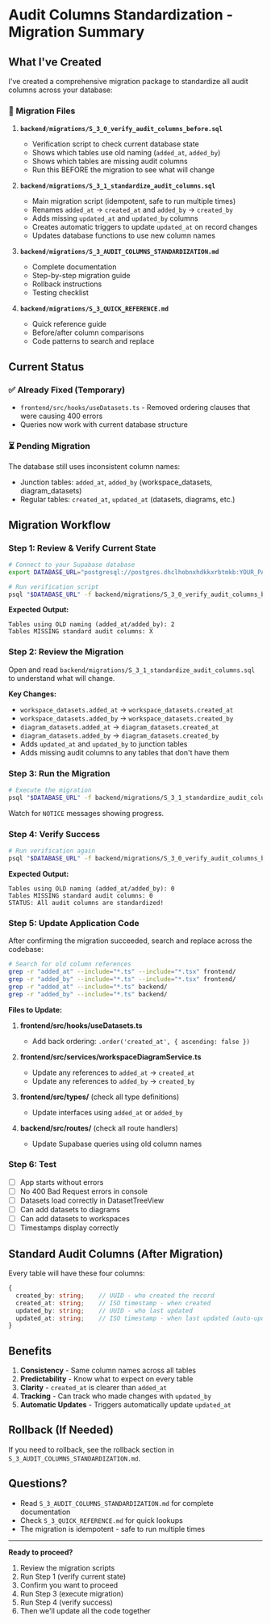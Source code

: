# Audit Columns Standardization - Migration Summary

## What I've Created

I've created a comprehensive migration package to standardize all audit columns across your database:

### 📁 Migration Files

1. **`backend/migrations/S_3_0_verify_audit_columns_before.sql`**
   - Verification script to check current database state
   - Shows which tables use old naming (`added_at`, `added_by`)
   - Shows which tables are missing audit columns
   - Run this BEFORE the migration to see what will change

2. **`backend/migrations/S_3_1_standardize_audit_columns.sql`**
   - Main migration script (idempotent, safe to run multiple times)
   - Renames `added_at` → `created_at` and `added_by` → `created_by`
   - Adds missing `updated_at` and `updated_by` columns
   - Creates automatic triggers to update `updated_at` on record changes
   - Updates database functions to use new column names

3. **`backend/migrations/S_3_AUDIT_COLUMNS_STANDARDIZATION.md`**
   - Complete documentation
   - Step-by-step migration guide
   - Rollback instructions
   - Testing checklist

4. **`backend/migrations/S_3_QUICK_REFERENCE.md`**
   - Quick reference guide
   - Before/after column comparisons
   - Code patterns to search and replace

## Current Status

### ✅ Already Fixed (Temporary)
- `frontend/src/hooks/useDatasets.ts` - Removed ordering clauses that were causing 400 errors
- Queries now work with current database structure

### ⏳ Pending Migration
The database still uses inconsistent column names:
- Junction tables: `added_at`, `added_by` (workspace_datasets, diagram_datasets)
- Regular tables: `created_at`, `updated_at` (datasets, diagrams, etc.)

## Migration Workflow

### Step 1: Review & Verify Current State

```bash
# Connect to your Supabase database
export DATABASE_URL="postgresql://postgres.dhclhobnxhdkkxrbtmkb:YOUR_PASSWORD@aws-0-us-east-1.pooler.supabase.com:6543/postgres"

# Run verification script
psql "$DATABASE_URL" -f backend/migrations/S_3_0_verify_audit_columns_before.sql
```

**Expected Output:**
```
Tables using OLD naming (added_at/added_by): 2
Tables MISSING standard audit columns: X
```

### Step 2: Review the Migration

Open and read `backend/migrations/S_3_1_standardize_audit_columns.sql` to understand what will change.

**Key Changes:**
- `workspace_datasets.added_at` → `workspace_datasets.created_at`
- `workspace_datasets.added_by` → `workspace_datasets.created_by`
- `diagram_datasets.added_at` → `diagram_datasets.created_at`
- `diagram_datasets.added_by` → `diagram_datasets.created_by`
- Adds `updated_at` and `updated_by` to junction tables
- Adds missing audit columns to any tables that don't have them

### Step 3: Run the Migration

```bash
# Execute the migration
psql "$DATABASE_URL" -f backend/migrations/S_3_1_standardize_audit_columns.sql
```

Watch for `NOTICE` messages showing progress.

### Step 4: Verify Success

```bash
# Run verification again
psql "$DATABASE_URL" -f backend/migrations/S_3_0_verify_audit_columns_before.sql
```

**Expected Output:**
```
Tables using OLD naming (added_at/added_by): 0
Tables MISSING standard audit columns: 0
STATUS: All audit columns are standardized!
```

### Step 5: Update Application Code

After confirming the migration succeeded, search and replace across the codebase:

```bash
# Search for old column references
grep -r "added_at" --include="*.ts" --include="*.tsx" frontend/
grep -r "added_by" --include="*.ts" --include="*.tsx" frontend/
grep -r "added_at" --include="*.ts" backend/
grep -r "added_by" --include="*.ts" backend/
```

**Files to Update:**

1. **frontend/src/hooks/useDatasets.ts**
   - Add back ordering: `.order('created_at', { ascending: false })`

2. **frontend/src/services/workspaceDiagramService.ts**
   - Update any references to `added_at` → `created_at`
   - Update any references to `added_by` → `created_by`

3. **frontend/src/types/** (check all type definitions)
   - Update interfaces using `added_at` or `added_by`

4. **backend/src/routes/** (check all route handlers)
   - Update Supabase queries using old column names

### Step 6: Test

- [ ] App starts without errors
- [ ] No 400 Bad Request errors in console
- [ ] Datasets load correctly in DatasetTreeView
- [ ] Can add datasets to diagrams
- [ ] Can add datasets to workspaces
- [ ] Timestamps display correctly

## Standard Audit Columns (After Migration)

Every table will have these four columns:

```typescript
{
  created_by: string;    // UUID - who created the record
  created_at: string;    // ISO timestamp - when created
  updated_by: string;    // UUID - who last updated
  updated_at: string;    // ISO timestamp - when last updated (auto-updated)
}
```

## Benefits

1. **Consistency** - Same column names across all tables
2. **Predictability** - Know what to expect on every table
3. **Clarity** - `created_at` is clearer than `added_at`
4. **Tracking** - Can track who made changes with `updated_by`
5. **Automatic Updates** - Triggers automatically update `updated_at`

## Rollback (If Needed)

If you need to rollback, see the rollback section in `S_3_AUDIT_COLUMNS_STANDARDIZATION.md`.

## Questions?

- Read `S_3_AUDIT_COLUMNS_STANDARDIZATION.md` for complete documentation
- Check `S_3_QUICK_REFERENCE.md` for quick lookups
- The migration is idempotent - safe to run multiple times

---

**Ready to proceed?**

1. Review the migration scripts
2. Run Step 1 (verify current state)
3. Confirm you want to proceed
4. Run Step 3 (execute migration)
5. Run Step 4 (verify success)
6. Then we'll update all the code together
